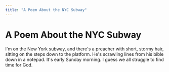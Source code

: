 ```yaml
---
title: "A Poem About the NYC Subway"
---
```


A Poem About the NYC Subway
===

I'm on the New York subway, and there's a preacher with short, stormy hair, sitting on the steps down to the platform.
He's scrawling lines from his bible down in a notepad.  It's early Sunday morning.  I guess we all struggle to find time
for God.
